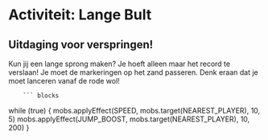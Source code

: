 # Activiteit: Lange Bult

## Uitdaging voor verspringen!

Kun jij een lange sprong maken? Je hoeft alleen maar het record te verslaan! Je moet de markeringen op het zand passeren. Denk eraan dat je moet lanceren vanaf de rode wol!

````
    ``` blocks
````

while (true) {
mobs.applyEffect(SPEED, mobs.target(NEAREST_PLAYER), 10, 5)
mobs.applyEffect(JUMP_BOOST, mobs.target(NEAREST_PLAYER), 10, 200)
}

```
```